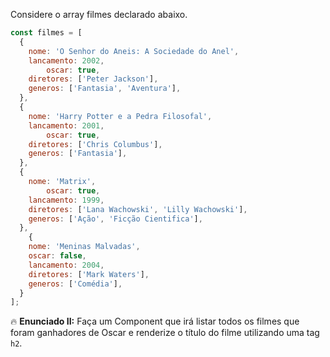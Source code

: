 Considere o array filmes declarado abaixo. 

```jsx
const filmes = [
  {
    nome: 'O Senhor do Aneis: A Sociedade do Anel',
    lancamento: 2002,
		oscar: true,
    diretores: ['Peter Jackson'],
    generos: ['Fantasia', 'Aventura'],
  },
  {
    nome: 'Harry Potter e a Pedra Filosofal',
    lancamento: 2001,
		oscar: true,
    diretores: ['Chris Columbus'],
    generos: ['Fantasia'],
  },
  {
    nome: 'Matrix',
		oscar: true,
    lancamento: 1999,
    diretores: ['Lana Wachowski', 'Lilly Wachowski'],
    generos: ['Ação', 'Ficção Cientifica'],
  },
	{
    nome: 'Meninas Malvadas',
    oscar: false,
    lancamento: 2004,
    diretores: ['Mark Waters'],
    generos: ['Comédia'],
  }
];

```

🔥 **Enunciado II:** Faça um Component que irá listar todos os filmes que foram ganhadores de Oscar e renderize o título do filme utilizando uma tag `h2`.
